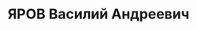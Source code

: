 ---
title: ЯРОВ Василий Андреевич
description: 'Род. в 1902, Терская обл., Пятигорский р-н, ст-ца Суворовская, русский,
  член ВКП(б) в 1927-1937. Проживал: г. Ленинград, ул. Чехова, д. 5, кв. 29. Диспетчер
  треста Экспортлес

  Арестован 07.11.1936. Обв. по ст. 58-8-11 УК РСФСР. Приговор: выездная сессия ВК
  ВС СССР в г. Ленинград, 09.05.1937 – ВМН. Расстрелян 10.05.1937'
---